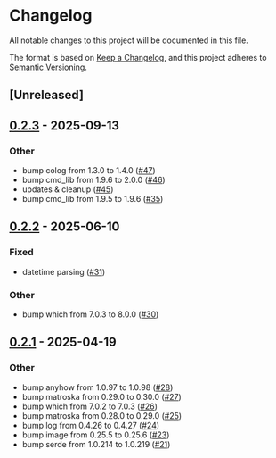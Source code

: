 # Changelog

All notable changes to this project will be documented in this file.

The format is based on [Keep a Changelog](https://keepachangelog.com/en/1.0.0/),
and this project adheres to [Semantic Versioning](https://semver.org/spec/v2.0.0.html).

## [Unreleased]

## [0.2.3](https://github.com/Vaiz/mediameta/compare/v0.2.2...v0.2.3) - 2025-09-13

### Other

- bump colog from 1.3.0 to 1.4.0 ([#47](https://github.com/Vaiz/mediameta/pull/47))
- bump cmd_lib from 1.9.6 to 2.0.0 ([#46](https://github.com/Vaiz/mediameta/pull/46))
- updates & cleanup ([#45](https://github.com/Vaiz/mediameta/pull/45))
- bump cmd_lib from 1.9.5 to 1.9.6 ([#35](https://github.com/Vaiz/mediameta/pull/35))

## [0.2.2](https://github.com/Vaiz/mediameta/compare/v0.2.1...v0.2.2) - 2025-06-10

### Fixed

- datetime parsing ([#31](https://github.com/Vaiz/mediameta/pull/31))

### Other

- bump which from 7.0.3 to 8.0.0 ([#30](https://github.com/Vaiz/mediameta/pull/30))

## [0.2.1](https://github.com/Vaiz/mediameta/compare/v0.2.0...v0.2.1) - 2025-04-19

### Other

- bump anyhow from 1.0.97 to 1.0.98 ([#28](https://github.com/Vaiz/mediameta/pull/28))
- bump matroska from 0.29.0 to 0.30.0 ([#27](https://github.com/Vaiz/mediameta/pull/27))
- bump which from 7.0.2 to 7.0.3 ([#26](https://github.com/Vaiz/mediameta/pull/26))
- bump matroska from 0.28.0 to 0.29.0 ([#25](https://github.com/Vaiz/mediameta/pull/25))
- bump log from 0.4.26 to 0.4.27 ([#24](https://github.com/Vaiz/mediameta/pull/24))
- bump image from 0.25.5 to 0.25.6 ([#23](https://github.com/Vaiz/mediameta/pull/23))
- bump serde from 1.0.214 to 1.0.219 ([#21](https://github.com/Vaiz/mediameta/pull/21))
